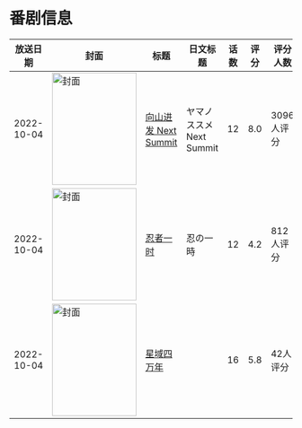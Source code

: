 # 番剧信息

|放送日期|封面|标题|日文标题|话数|评分|评分人数|
|---|---|---|---|---|---|---|
|2022-10-04|<img src="https://lain.bgm.tv/pic/cover/c/64/5a/290980_Jju6q.jpg" alt="封面" style="width:150px;height:200px;object-fit:cover;">|[向山进发 Next Summit](https://bangumi.tv/subject/290980)|ヤマノススメ Next Summit|12|8.0|3096人评分|
|2022-10-04|<img src="https://lain.bgm.tv/pic/cover/c/90/c7/368829_R0z9i.jpg" alt="封面" style="width:150px;height:200px;object-fit:cover;">|[忍者一时](https://bangumi.tv/subject/368829)|忍の一時|12|4.2|812人评分|
|2022-10-04|<img src="https://lain.bgm.tv/pic/cover/c/10/a1/345795_zsd3B.jpg" alt="封面" style="width:150px;height:200px;object-fit:cover;">|[星域四万年](https://bangumi.tv/subject/345795)||16|5.8|42人评分|
